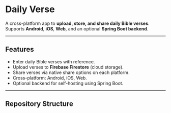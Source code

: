 # Daily Verse

A cross-platform app to **upload, store, and share daily Bible verses**.  
Supports **Android**, **iOS**, **Web**, and an optional **Spring Boot backend**.

---

## Features

- Enter daily Bible verses with reference.
- Upload verses to **Firebase Firestore** (cloud storage).
- Share verses via native share options on each platform.
- Cross-platform: Android, iOS, Web.
- Optional backend for self-hosting using Spring Boot.

---

## Repository Structure
